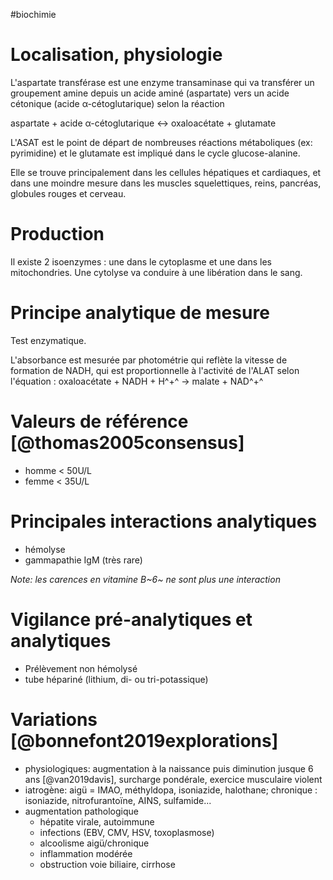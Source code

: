 #biochimie
# Localisation, physiologie

L\'aspartate transférase est une enzyme transaminase qui va transférer
un groupement amine depuis un acide aminé (aspartate) vers un acide
cétonique (acide α-cétoglutarique) selon la réaction

aspartate + acide α-cétoglutarique ↔ oxaloacétate + glutamate

L\'ASAT est le point de départ de nombreuses réactions métaboliques (ex:
pyrimidine) et le glutamate est impliqué dans le cycle glucose-alanine.

Elle se trouve principalement dans les cellules hépatiques et
cardiaques, et dans une moindre mesure dans les muscles squelettiques,
reins, pancréas, globules rouges et cerveau.

# Production

Il existe 2 isoenzymes : une dans le cytoplasme et une dans les
mitochondries. Une cytolyse va conduire à une libération dans le sang.

# Principe analytique de mesure

Test enzymatique.

L\'absorbance est mesurée par photométrie qui reflète la vitesse de
formation de NADH, qui est proportionnelle à l'activité de l'ALAT selon
l\'équation : oxaloacétate + NADH + H^+^ → malate + NAD^+^

# Valeurs de référence [@thomas2005consensus]

-   homme \< 50U/L
-   femme \< 35U/L

# Principales interactions analytiques

-   hémolyse
-   gammapathie IgM (très rare)

*Note: les carences en vitamine B~6~ ne sont plus une interaction*

# Vigilance pré-analytiques et analytiques

-   Prélèvement non hémolysé
-   tube hépariné (lithium, di- ou tri-potassique)

# Variations [@bonnefont2019explorations]

-   physiologiques: augmentation à la naissance puis diminution jusque 6
    ans [@van2019davis], surcharge pondérale, exercice musculaire
    violent
-   iatrogène: aigü = IMAO, méthyldopa, isoniazide, halothane; chronique
    : isoniazide, nitrofurantoïne, AINS, sulfamide...
-   augmentation pathologique
    -   hépatite virale, autoimmune
    -   infections (EBV, CMV, HSV, toxoplasmose)
    -   alcoolisme aigü/chronique
    -   inflammation modérée
    -   obstruction voie biliaire, cirrhose
